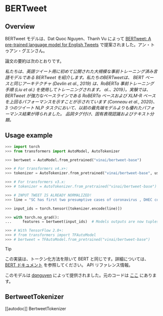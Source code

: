 <!--Copyright 2020 The HuggingFace Team. All rights reserved.

Licensed under the Apache License, Version 2.0 (the "License"); you may not use this file except in compliance with
the License. You may obtain a copy of the License at

http://www.apache.org/licenses/LICENSE-2.0

Unless required by applicable law or agreed to in writing, software distributed under the License is distributed on
an "AS IS" BASIS, WITHOUT WARRANTIES OR CONDITIONS OF ANY KIND, either express or implied. See the License for the
specific language governing permissions and limitations under the License.

⚠️ Note that this file is in Markdown but contain specific syntax for our doc-builder (similar to MDX) that may not be
rendered properly in your Markdown viewer.

-->

# BERTweet

## Overview

BERTweet モデルは、Dat Quoc Nguyen、Thanh Vu によって [BERTweet: A pre-trained language model for English Tweets](https://www.aclweb.org/anthology/2020.emnlp-demos.2.pdf) で提案されました。アン・トゥアン・グエンさん。

論文の要約は次のとおりです。

*私たちは、英語ツイート用に初めて公開された大規模な事前トレーニング済み言語モデルである BERTweet を紹介します。私たちのBERTweetは、
BERT ベースと同じアーキテクチャ (Devlin et al., 2019) は、RoBERTa 事前トレーニング手順 (Liu et al.) を使用してトレーニングされます。
al.、2019）。実験では、BERTweet が強力なベースラインである RoBERTa ベースおよび XLM-R ベースを上回るパフォーマンスを示すことが示されています (Conneau et al.,
2020)、3 つのツイート NLP タスクにおいて、以前の最先端モデルよりも優れたパフォーマンス結果が得られました。
品詞タグ付け、固有表現認識およびテキスト分類。*

## Usage example

```python
>>> import torch
>>> from transformers import AutoModel, AutoTokenizer

>>> bertweet = AutoModel.from_pretrained("vinai/bertweet-base")

>>> # For transformers v4.x+:
>>> tokenizer = AutoTokenizer.from_pretrained("vinai/bertweet-base", use_fast=False)

>>> # For transformers v3.x:
>>> # tokenizer = AutoTokenizer.from_pretrained("vinai/bertweet-base")

>>> # INPUT TWEET IS ALREADY NORMALIZED!
>>> line = "SC has first two presumptive cases of coronavirus , DHEC confirms HTTPURL via @USER :cry:"

>>> input_ids = torch.tensor([tokenizer.encode(line)])

>>> with torch.no_grad():
...     features = bertweet(input_ids)  # Models outputs are now tuples

>>> # With TensorFlow 2.0+:
>>> # from transformers import TFAutoModel
>>> # bertweet = TFAutoModel.from_pretrained("vinai/bertweet-base")
```
> [!TIP]
> この実装は、トークン化方法を除いて BERT と同じです。詳細については、[BERT ドキュメント](bert) を参照してください。
> API リファレンス情報。

このモデルは [dqnguyen](https://huggingface.co/dqnguyen) によって提供されました。元のコードは [ここ](https://github.com/VinAIResearch/BERTweet) にあります。

## BertweetTokenizer

[[autodoc]] BertweetTokenizer
